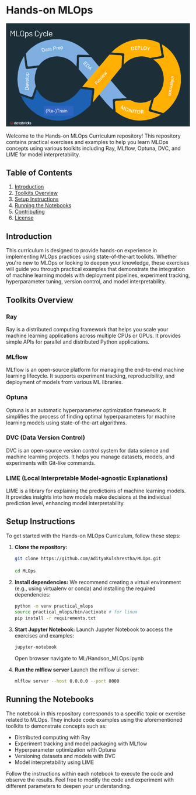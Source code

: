 # Hands-on MLOps

![alt text](assets/image.png)

Welcome to the Hands-on MLOps Curriculum repository! This repository contains practical exercises and examples to help you learn MLOps concepts using various toolkits including Ray, MLflow, Optuna, DVC, and LIME for model interpretability.

## Table of Contents

1. [Introduction](#introduction)
2. [Toolkits Overview](#toolkits-overview)
3. [Setup Instructions](#setup-instructions)
4. [Running the Notebooks](#running-the-notebooks)
5. [Contributing](#contributing)
6. [License](#license)

## Introduction

This curriculum is designed to provide hands-on experience in implementing MLOps practices using state-of-the-art toolkits. Whether you're new to MLOps or looking to deepen your knowledge, these exercises will guide you through practical examples that demonstrate the integration of machine learning models with deployment pipelines, experiment tracking, hyperparameter tuning, version control, and model interpretability.

## Toolkits Overview

### Ray

Ray is a distributed computing framework that helps you scale your machine learning applications across multiple CPUs or GPUs. It provides simple APIs for parallel and distributed Python applications.

### MLflow

MLflow is an open-source platform for managing the end-to-end machine learning lifecycle. It supports experiment tracking, reproducibility, and deployment of models from various ML libraries.

### Optuna

Optuna is an automatic hyperparameter optimization framework. It simplifies the process of finding optimal hyperparameters for machine learning models using state-of-the-art algorithms.

### DVC (Data Version Control)

DVC is an open-source version control system for data science and machine learning projects. It helps you manage datasets, models, and experiments with Git-like commands.

### LIME (Local Interpretable Model-agnostic Explanations)

LIME is a library for explaining the predictions of machine learning models. It provides insights into how models make decisions at the individual prediction level, enhancing model interpretability.

## Setup Instructions

To get started with the Hands-on MLOps Curriculum, follow these steps:

1. **Clone the repository:**
   ```bash
   git clone https://github.com/AdityaKulshrestha/MLOps.git
   
   cd MLOps
   ```

2. **Install dependencies:**
    We recommend creating a virtual environment (e.g., using virtualenv or conda) and installing the required dependencies:

    ```bash
    python -m venv practical_mlops
    source practical_mlops/bin/activate # for linux
    pip install -r requirements.txt
    ```

3. **Start Jupyter Notebook:**
    Launch Jupyter Notebook to access the exercises and examples:

    ```bash
    jupyter-notebook
    ```
    Open browser navigate to ML/Handson_MLOps.ipynb

4. **Run the mlflow server**
    Launch the mlflow ui server:

    ```bash
    mlflow server --host 0.0.0.0 --port 8000
    ```

## Running the Notebooks
The notebook in this repository corresponds to a specific topic or exercise related to MLOps. They include code examples using the aforementioned toolkits to demonstrate concepts such as:

- Distributed computing with Ray
- Experiment tracking and model packaging with MLflow
- Hyperparameter optimization with Optuna
- Versioning datasets and models with DVC
- Model interpretability using LIME

Follow the instructions within each notebook to execute the code and observe the results. Feel free to modify the code and experiment with different parameters to deepen your understanding.